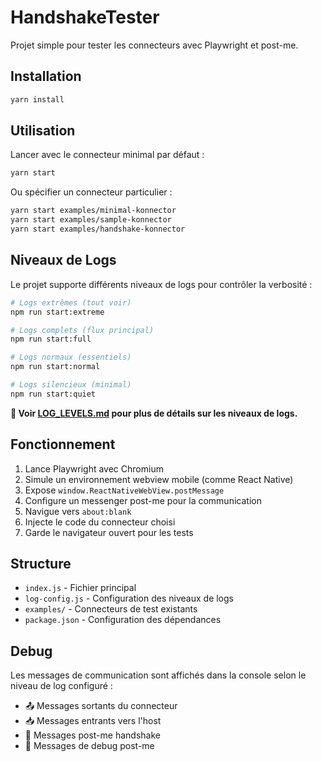 # HandshakeTester

Projet simple pour tester les connecteurs avec Playwright et post-me.

## Installation

```bash
yarn install
```

## Utilisation

Lancer avec le connecteur minimal par défaut :
```bash
yarn start
```

Ou spécifier un connecteur particulier :
```bash
yarn start examples/minimal-konnector
yarn start examples/sample-konnector
yarn start examples/handshake-konnector
```

## Niveaux de Logs

Le projet supporte différents niveaux de logs pour contrôler la verbosité :

```bash
# Logs extrêmes (tout voir)
npm run start:extreme

# Logs complets (flux principal)
npm run start:full

# Logs normaux (essentiels)
npm run start:normal

# Logs silencieux (minimal)
npm run start:quiet
```

**📖 Voir [LOG_LEVELS.md](LOG_LEVELS.md) pour plus de détails sur les niveaux de logs.**

## Fonctionnement

1. Lance Playwright avec Chromium
2. Simule un environnement webview mobile (comme React Native)
3. Expose `window.ReactNativeWebView.postMessage`
4. Configure un messenger post-me pour la communication
5. Navigue vers `about:blank`
6. Injecte le code du connecteur choisi
7. Garde le navigateur ouvert pour les tests

## Structure

- `index.js` - Fichier principal
- `log-config.js` - Configuration des niveaux de logs
- `examples/` - Connecteurs de test existants
- `package.json` - Configuration des dépendances

## Debug

Les messages de communication sont affichés dans la console selon le niveau de log configuré :
- 📤 Messages sortants du connecteur
- 📥 Messages entrants vers l'host
- 🤝 Messages post-me handshake
- 🔔 Messages de debug post-me 